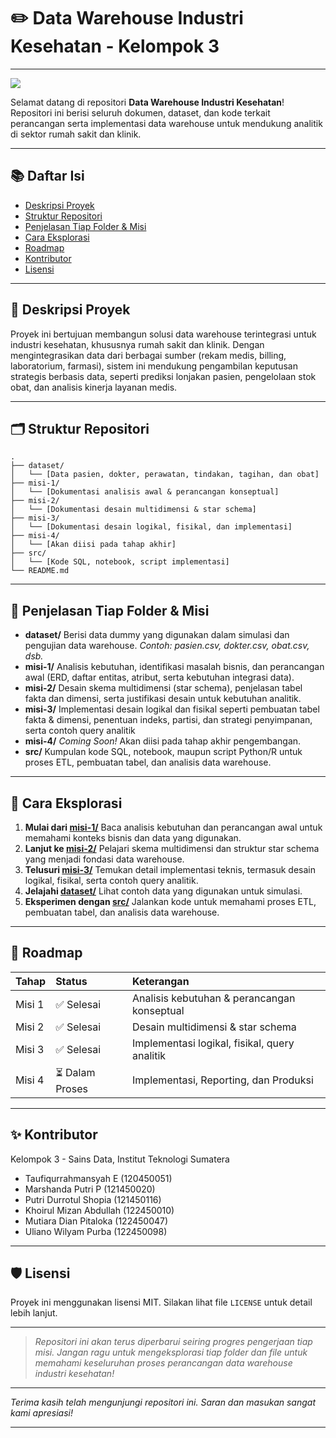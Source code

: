 

# ✏️ Data Warehouse Industri Kesehatan - Kelompok 3


---
<img src="https://femboy.beauty/bn_P9f.gif" class="logo"/>

Selamat datang di repositori **Data Warehouse Industri Kesehatan**!
Repositori ini berisi seluruh dokumen, dataset, dan kode terkait perancangan serta implementasi data warehouse untuk mendukung analitik di sektor rumah sakit dan klinik.

---

## 📚 Daftar Isi

- [Deskripsi Proyek](#deskripsi-proyek)
- [Struktur Repositori](#struktur-repositori)
- [Penjelasan Tiap Folder \& Misi](#penjelasan-tiap-folder--misi)
- [Cara Eksplorasi](#cara-eksplorasi)
- [Roadmap](#roadmap)
- [Kontributor](#kontributor)
- [Lisensi](#lisensi)

---

## 📝 Deskripsi Proyek

Proyek ini bertujuan membangun solusi data warehouse terintegrasi untuk industri kesehatan, khususnya rumah sakit dan klinik. Dengan mengintegrasikan data dari berbagai sumber (rekam medis, billing, laboratorium, farmasi), sistem ini mendukung pengambilan keputusan strategis berbasis data, seperti prediksi lonjakan pasien, pengelolaan stok obat, dan analisis kinerja layanan medis.

---

## 🗂️ Struktur Repositori

```
.
├── dataset/
│   └── [Data pasien, dokter, perawatan, tindakan, tagihan, dan obat]
├── misi-1/
│   └── [Dokumentasi analisis awal & perancangan konseptual]
├── misi-2/
│   └── [Dokumentasi desain multidimensi & star schema]
├── misi-3/
│   └── [Dokumentasi desain logikal, fisikal, dan implementasi]
├── misi-4/
│   └── [Akan diisi pada tahap akhir]
├── src/
│   └── [Kode SQL, notebook, script implementasi]
└── README.md
```


---

## 🤔 Penjelasan Tiap Folder \& Misi

- **dataset/**
Berisi data dummy yang digunakan dalam simulasi dan pengujian data warehouse.
*Contoh: pasien.csv, dokter.csv, obat.csv, dsb.*
- **misi-1/**
Analisis kebutuhan, identifikasi masalah bisnis, dan perancangan awal (ERD, daftar entitas, atribut, serta kebutuhan integrasi data).
- **misi-2/**
Desain skema multidimensi (star schema), penjelasan tabel fakta dan dimensi, serta justifikasi desain untuk kebutuhan analitik.
- **misi-3/**
Implementasi desain logikal dan fisikal seperti pembuatan tabel fakta \& dimensi, penentuan indeks, partisi, dan strategi penyimpanan, serta contoh query analitik
- **misi-4/**
*Coming Soon!*
Akan diisi pada tahap akhir pengembangan.
- **src/**
Kumpulan kode SQL, notebook, maupun script Python/R untuk proses ETL, pembuatan tabel, dan analisis data warehouse.

---

## 🚀 Cara Eksplorasi

1. **Mulai dari [misi-1/](./misi-1/)**
Baca analisis kebutuhan dan perancangan awal untuk memahami konteks bisnis dan data yang digunakan.
2. **Lanjut ke [misi-2/](./misi-2/)**
Pelajari skema multidimensi dan struktur star schema yang menjadi fondasi data warehouse.
3. **Telusuri [misi-3/](./misi-3/)**
Temukan detail implementasi teknis, termasuk desain logikal, fisikal, serta contoh query analitik.
4. **Jelajahi [dataset/](./dataset/)**
Lihat contoh data yang digunakan untuk simulasi.
5. **Eksperimen dengan [src/](./src/)**
Jalankan kode untuk memahami proses ETL, pembuatan tabel, dan analisis data warehouse.

---

## 🎯 Roadmap

| Tahap | Status | Keterangan |
| :-- | :-- | :-- |
| Misi 1 | ✅ Selesai | Analisis kebutuhan \& perancangan konseptual |
| Misi 2 | ✅ Selesai | Desain multidimensi \& star schema |
| Misi 3 | ✅ Selesai | Implementasi logikal, fisikal, query analitik |
| Misi 4 | ⏳ Dalam Proses | Implementasi, Reporting, dan Produksi |


---

## ✨ Kontributor

Kelompok 3 - Sains Data, Institut Teknologi Sumatera

- Taufiqurrahmansyah E (120450051)
- Marshanda Putri P (121450020)
- Putri Durrotul Shopia (121450116)
- Khoirul Mizan Abdullah (122450010)
- Mutiara Dian Pitaloka (122450047)
- Uliano Wilyam Purba (122450098)

---

## 🛡️ Lisensi

Proyek ini menggunakan lisensi MIT. Silakan lihat file `LICENSE` untuk detail lebih lanjut.

---

> *Repositori ini akan terus diperbarui seiring progres pengerjaan tiap misi. Jangan ragu untuk mengeksplorasi tiap folder dan file untuk memahami keseluruhan proses perancangan data warehouse industri kesehatan!*

---

*Terima kasih telah mengunjungi repositori ini. Saran dan masukan sangat kami apresiasi!*

---